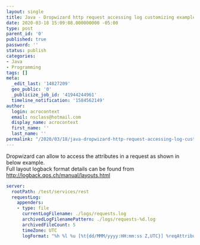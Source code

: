 ```yaml
---
layout: single
title: Java - Dropwizard http request accessing log customizing example
date: 2020-03-18 15:09:08.000000000 -05:00
type: post
parent_id: '0'
published: true
password: ''
status: publish
categories:
- Java
- Programming
tags: []
meta:
  _edit_last: '14827209'
  geo_public: '0'
  _publicize_job_id: '41944244961'
  timeline_notification: '1584562149'
author:
  login: acrocontext
  email: nsclass@hotmail.com
  display_name: acrocontext
  first_name: ''
  last_name: ''
permalink: "/2020/03/18/java-dropwizard-http-request-accessing-log-customizing-example/"
---
```

<p>Dropwizard can allow to access the attributes in a request as shown in below example.<br />
Full layout logback format details can be found from <a href="http://logback.qos.ch/manual/layouts.html">http://logback.qos.ch/manual/layouts.html</a></p>

```yml
server:
  rootPath: /test/services/rest
  requestLog:
    appenders:
    - type: file
      currentLogFilename: ./logs/requests.log
      archivedLogFilenamePattern: ./logs/requests-%d.log
      archivedFileCount: 5
      timeZone: UTC
      logFormat: "%h %l %u [%t{dd/MMM/yyyy:HH:mm:ss Z,UTC}] %reqAttribute{attributeName} \"%r\" %s %b \"%i{Referer}\" \"%i{User-Agent}\" %D"
```
